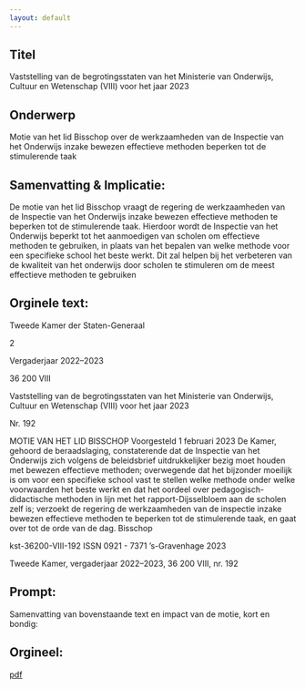 ```yaml
---
layout: default
---
```

## Titel
Vaststelling van de begrotingsstaten van het Ministerie van Onderwijs, Cultuur en Wetenschap (VIII) voor het jaar 2023
## Onderwerp
Motie van het lid Bisschop over de werkzaamheden van de Inspectie van het Onderwijs inzake bewezen effectieve methoden beperken tot de stimulerende taak
## Samenvatting & Implicatie:

De motie van het lid Bisschop vraagt de regering de werkzaamheden van de Inspectie van het Onderwijs inzake bewezen effectieve methoden te beperken tot de stimulerende taak. Hierdoor wordt de Inspectie van het Onderwijs beperkt tot het aanmoedigen van scholen om effectieve methoden te gebruiken, in plaats van het bepalen van welke methode voor een specifieke school het beste werkt. Dit zal helpen bij het verbeteren van de kwaliteit van het onderwijs door scholen te stimuleren om de meest effectieve methoden te gebruiken
## Orginele text:


Tweede Kamer der Staten-Generaal

2

Vergaderjaar 2022–2023

36 200 VIII

Vaststelling van de begrotingsstaten van het
Ministerie van Onderwijs, Cultuur en
Wetenschap (VIII) voor het jaar 2023

Nr. 192

MOTIE VAN HET LID BISSCHOP
Voorgesteld 1 februari 2023
De Kamer,
gehoord de beraadslaging,
constaterende dat de Inspectie van het Onderwijs zich volgens de
beleidsbrief uitdrukkelijker bezig moet houden met bewezen effectieve
methoden;
overwegende dat het bijzonder moeilijk is om voor een specifieke school
vast te stellen welke methode onder welke voorwaarden het beste werkt
en dat het oordeel over pedagogisch-didactische methoden in lijn met het
rapport-Dijsselbloem aan de scholen zelf is;
verzoekt de regering de werkzaamheden van de inspectie inzake bewezen
effectieve methoden te beperken tot de stimulerende taak,
en gaat over tot de orde van de dag.
Bisschop

kst-36200-VIII-192
ISSN 0921 - 7371
’s-Gravenhage 2023

Tweede Kamer, vergaderjaar 2022–2023, 36 200 VIII, nr. 192


## Prompt:
Samenvatting van bovenstaande text en impact van de motie, kort en bondig:

## Orgineel:
[pdf](https://gegevensmagazijn.tweedekamer.nl/OData/v4/2.0/Document(1ecd6f09-1162-4bc1-a1ee-ca6732926b5e)/resource)
